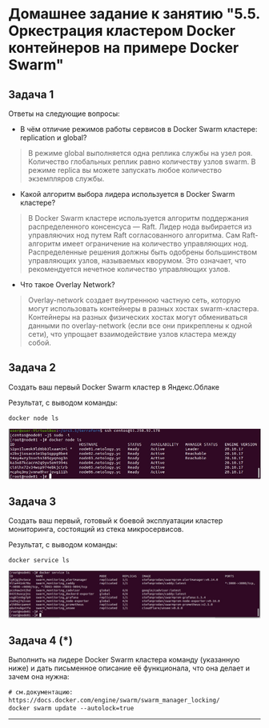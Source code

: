 # Домашнее задание к занятию "5.5. Оркестрация кластером Docker контейнеров на примере Docker Swarm"

## Задача 1

Ответы на следующие вопросы:

- В чём отличие режимов работы сервисов в Docker Swarm кластере: replication и global?
> В режиме global выполняется одна реплика службы на узел роя. Количество глобальных реплик равно количеству узлов swarm. В режиме replica вы можете запускать любое количество экземпляров службы.

- Какой алгоритм выбора лидера используется в Docker Swarm кластере?
> В Docker Swarm кластере используется алгоритм поддержания распределенного консенсуса — Raft. Лидер нода выбирается из управляючих нод путем Raft согласованного  алгоритма. Сам Raft-алгоритм имеет ограничение на количество управляющих нод. Распределенные решения должны быть одобрены большинством управляющих узлов, называемых кворумом.  Это означает, что рекомендуется нечетное количество управляющих узлов.

- Что такое Overlay Network?
> Overlay-network создает внутреннюю частную сеть, которую могут использовать контейнеры в разных хостах swarm-кластера. Контейнеры на разных физических хостах могут обмениваться данными по overlay-network (если все они прикреплены к одной сети), что  упрощает взаимодействие узлов кластера между собой.

## Задача 2

Создать ваш первый Docker Swarm кластер в Яндекс.Облаке

Результат, с выводом команды:
```
docker node ls
```
<p align="center">
  <img src="./img/docker_node.jpg">
</p>

## Задача 3

Создать ваш первый, готовый к боевой эксплуатации кластер мониторинга, состоящий из стека микросервисов.

Результат, с выводом команды:
```
docker service ls
```
<p align="center">
  <img src="./img/docker_service.jpg">
</p>

## Задача 4 (*)

Выполнить на лидере Docker Swarm кластера команду (указанную ниже) и дать письменное описание её функционала, что она делает и зачем она нужна:
```
# см.документацию: https://docs.docker.com/engine/swarm/swarm_manager_locking/
docker swarm update --autolock=true
```


---
